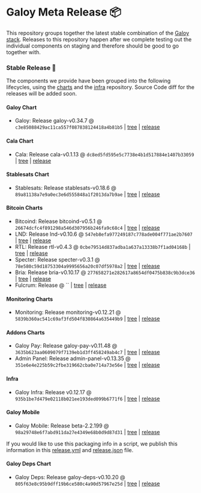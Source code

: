 # Galoy Meta Release 📦

This repository groups together the latest stable combination of the [Galoy stack](https://github.com/GaloyMoney/awesome-galoy#tech-components).
Releases to this repository happen after we complete testing out the individual components on staging and therefore should be good to go together with.

### Stable Release 🎉

The components we provide have been grouped into the following lifecycles, using the [charts](https://github.com/GaloyMoney/charts) and the [infra](https://github.com/GaloyMoney/galoy-infra) repository.
Source Code diff for the releases will be added soon.

#### Galoy Chart
- Galoy: Release galoy-v0.34.7 @ `c3e85088429ac11ca557f087838124418a4b81b5` | [tree](https://github.com/GaloyMoney/charts/tree/c3e85088429ac11ca557f087838124418a4b81b5/charts/galoy) | [release](https://github.com/GaloyMoney/charts/releases/tag/galoy-v0.34.7)

#### Cala Chart
- Cala: Release cala-v0.1.13 @ `dc8ed5fd595e5c7738e4b1d517884e1407b33059` | [tree](https://github.com/GaloyMoney/charts/tree/dc8ed5fd595e5c7738e4b1d517884e1407b33059/charts/cala) | [release](https://github.com/GaloyMoney/charts/releases/tag/cala-v0.1.13)

#### Stablesats Chart
- Stablesats: Release stablesats-v0.18.6 @ `89a81138a7e9a0ec3e6d555848a1f2013da7b9ae` | [tree](https://github.com/GaloyMoney/charts/tree/89a81138a7e9a0ec3e6d555848a1f2013da7b9ae/charts/stablesats) | [release](https://github.com/GaloyMoney/charts/releases/tag/stablesats-v0.18.6)

#### Bitcoin Charts
- Bitcoind: Release bitcoind-v0.5.1 @ `26674dcfc4f891298a546d307956b246fa9c68c4` | [tree](https://github.com/GaloyMoney/charts/tree/26674dcfc4f891298a546d307956b246fa9c68c4/charts/bitcoind) | [release](https://github.com/GaloyMoney/charts/releases/tag/bitcoind-v0.5.1)
- LND: Release lnd-v0.10.6 @ `547eb8efa977249187c778ade004f771ae2b7607` | [tree](https://github.com/GaloyMoney/charts/tree/547eb8efa977249187c778ade004f771ae2b7607/charts/lnd) | [release](https://github.com/GaloyMoney/charts/releases/tag/lnd-v0.10.6)
- RTL: Release rtl-v0.4.3 @ `0cbe79514d837adba1a637a13338b7f1ad04168b` | [tree](https://github.com/GaloyMoney/charts/tree/0cbe79514d837adba1a637a13338b7f1ad04168b/charts/rtl) | [release](https://github.com/GaloyMoney/charts/releases/tag/rtl-v0.4.3)
- Specter: Release specter-v0.3.1 @ `78e580c59d18753304a9995656a20c07df5978a2` | [tree](https://github.com/GaloyMoney/charts/tree/78e580c59d18753304a9995656a20c07df5978a2/charts/specter) | [release](https://github.com/GaloyMoney/charts/releases/tag/specter-v0.3.1)
- Bria: Release bria-v0.10.17 @ `277658271e282617a8654df0475b838c9b3dce36` | [tree](https://github.com/GaloyMoney/charts/tree/277658271e282617a8654df0475b838c9b3dce36/charts/bria) | [release](https://github.com/GaloyMoney/charts/releases/tag/bria-v0.10.17)
- Fulcrum: Release  @ `` | [tree](https://github.com/GaloyMoney/charts/tree//charts/fulcrum) | [release](https://github.com/GaloyMoney/charts/releases/tag/)

#### Monitoring Charts
- Monitoring: Release monitoring-v0.12.21 @ `5839b360ac541c69af3fd504f830864a635449b9` | [tree](https://github.com/GaloyMoney/charts/tree/5839b360ac541c69af3fd504f830864a635449b9/charts/monitoring) | [release](https://github.com/GaloyMoney/charts/releases/tag/monitoring-v0.12.21)

#### Addons Charts
- Galoy Pay: Release galoy-pay-v0.11.48 @ `3635b623aa0609079f7139eb1d3ff458249ab4c7` | [tree](https://github.com/GaloyMoney/charts/tree/3635b623aa0609079f7139eb1d3ff458249ab4c7/charts/galoy-pay) | [release](https://github.com/GaloyMoney/charts/releases/tag/galoy-pay-v0.11.48)
- Admin Panel: Release admin-panel-v0.13.35 @ `351e6e4e225b59c2fbe319662cba0e714a73e56e` | [tree](https://github.com/GaloyMoney/charts/tree/351e6e4e225b59c2fbe319662cba0e714a73e56e/charts/admin-panel) | [release](https://github.com/GaloyMoney/charts/releases/tag/admin-panel-v0.13.35)

#### Infra

- Galoy Infra: Release v0.12.17 @ `935b1be7d479e02118b021ee193ded099b6771f6` | [tree](https://github.com/GaloyMoney/galoy-infra/tree/935b1be7d479e02118b021ee193ded099b6771f6) | [release](https://github.com/GaloyMoney/galoy-infra/releases/tag/v0.12.17)

#### Galoy Mobile

- Galoy Mobile: Release beta-2.2.199 @ `98a29748e6f7abd911da27e4349e68b0d9d87d31` | [tree](https://github.com/GaloyMoney/galoy-mobile/tree/98a29748e6f7abd911da27e4349e68b0d9d87d31) | [release](https://github.com/GaloyMoney/galoy-mobile/releases/tag/beta-2.2.199)

If you would like to use this packaging info in a script, we publish this information in this [release.yml](./release.yml) and [release.json](./release.json) file.

#### Galoy Deps Chart
- Galoy Deps: Release galoy-deps-v0.10.20 @ `805f63e8c95b9dff19b6ce580c4a90d57967e25d` | [tree](https://github.com/GaloyMoney/charts/tree/805f63e8c95b9dff19b6ce580c4a90d57967e25d/charts/galoy-deps) | [release](https://github.com/GaloyMoney/charts/releases/tag/galoy-deps-v0.10.20)
